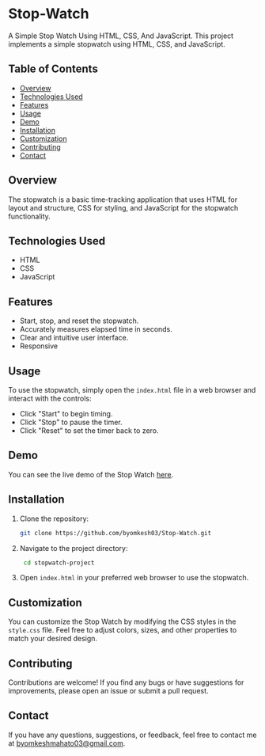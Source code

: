 # Stop-Watch
A Simple Stop Watch Using HTML, CSS, And JavaScript.
This project implements a simple stopwatch using HTML, CSS, and JavaScript.

## Table of Contents

- [Overview](#overview)
- [Technologies Used](#technologies-used)
- [Features](#features)
- [Usage](#usage)
- [Demo](#demo)
- [Installation](#installation)
- [Customization](#customization)
- [Contributing](#contributing)
- [Contact](#contact)

## Overview

The stopwatch is a basic time-tracking application that uses HTML for layout and structure, CSS for styling, and JavaScript for the stopwatch functionality.

## Technologies Used

- HTML
- CSS
- JavaScript

## Features

- Start, stop, and reset the stopwatch.
- Accurately measures elapsed time in seconds.
- Clear and intuitive user interface.
- Responsive

## Usage

To use the stopwatch, simply open the `index.html` file in a web browser and interact with the controls:
- Click "Start" to begin timing.
- Click "Stop" to pause the timer.
- Click "Reset" to set the timer back to zero.

## Demo

You can see the live demo of the Stop Watch [here](https://byomkesh03.github.io/Stop-Watch/).


## Installation

1. Clone the repository:
   ```bash
   git clone https://github.com/byomkesh03/Stop-Watch.git

2. Navigate to the project directory:
   ```bash
    cd stopwatch-project
   
3. Open `index.html` in your preferred web browser to use the stopwatch.

## Customization

You can customize the Stop Watch by modifying the CSS styles in the `style.css` file. Feel free to adjust colors, sizes, and other properties to match your desired design.

## Contributing

Contributions are welcome! If you find any bugs or have suggestions for improvements, please open an issue or submit a pull request.

## Contact

If you have any questions, suggestions, or feedback, feel free to contact me at byomkeshmahato03@gmail.com.


  



